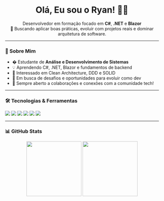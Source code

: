 

<h1 align="center">Olá, Eu sou o Ryan! 👨‍💻</h1>

<p align="center">
  Desenvolvedor em formação focado em <strong>C#</strong>, <strong>.NET</strong> e <strong>Blazor</strong><br>
  🎯 Buscando aplicar boas práticas, evoluir com projetos reais e dominar arquitetura de software.
</p>

---

### 🧠 Sobre Mim

- � Estudante de **Análise e Desenvolvimento de Sistemas**
- 💡 Aprendendo C#, .NET, Blazor e fundamentos de backend
- 🧱 Interessado em Clean Architecture, DDD e SOLID
- 🚀 Em busca de desafios e oportunidades para evoluir como dev
- 🤝 Sempre aberto a colaborações e conexões com a comunidade tech!

---

### 🛠️ Tecnologias & Ferramentas

<p align="left">
  <img src="https://img.shields.io/badge/C%23-68217A?style=for-the-badge&logo=c-sharp&logoColor=white"/>
  <img src="https://img.shields.io/badge/.NET-512BD4?style=for-the-badge&logo=dotnet&logoColor=white"/>
  <img src="https://img.shields.io/badge/Blazor-512BD4?style=for-the-badge&logo=blazor&logoColor=white"/>
  <img src="https://img.shields.io/badge/Visual%20Studio-5C2D91?style=for-the-badge&logo=visual-studio&logoColor=white"/>
  <img src="https://img.shields.io/badge/Git-F05032?style=for-the-badge&logo=git&logoColor=white"/>
  <img src="https://img.shields.io/badge/GitHub-181717?style=for-the-badge&logo=github&logoColor=white"/>
</p>

---

### 📊 GitHub Stats

<p align="center">
  <img height="180cm" src="https://github-readme-stats.vercel.app/api?username=ryanalmeida07&show_icons=true&theme=radical" />
  <img height="180cm" src="https://github-readme-stats.vercel.app/api/top-langs/?username=ryanalmeida07&layout=compact&theme=radical"/>
</p>

